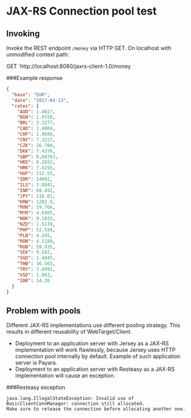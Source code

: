 # JAX-RS Connection pool test

## Invoking

Invoke the REST endpoint `/money` via HTTP GET. On localhost with unmodified context path:

GET `http://localhost:8080/jaxrs-client-1.0/money

###Example response

```json
{
  "base": "EUR",
  "date": "2017-04-13",
  "rates": {
    "AUD": 1.4027,
    "BGN": 1.9558,
    "BRL": 3.3277,
    "CAD": 1.4069,
    "CHF": 1.0686,
    "CNY": 7.3227,
    "CZK": 26.704,
    "DKK": 7.4376,
    "GBP": 0.84763,
    "HKD": 8.2652,
    "HRK": 7.4255,
    "HUF": 312.55,
    "IDR": 14092,
    "ILS": 3.8841,
    "INR": 68.492,
    "JPY": 116.01,
    "KRW": 1202.9,
    "MXN": 19.766,
    "MYR": 4.6905,
    "NOK": 9.1033,
    "NZD": 1.5178,
    "PHP": 52.584,
    "PLN": 4.245,
    "RON": 4.5189,
    "RUB": 59.935,
    "SEK": 9.582,
    "SGD": 1.4845,
    "THB": 36.503,
    "TRY": 3.8991,
    "USD": 1.063,
    "ZAR": 14.38
  }
}
```

## Problem with pools

Different JAX-RS implementations use different pooling strategy. This results in different reusability of WebTarget/Client.

- Deployment to an application server with Jersey as a JAX-RS implementation will work flawlessly, because Jersey uses HTTP connection pool internally by default. Example of such application server is Payara.
- Deployment to an application server with Resteasy as a JAX-RS implementation will cause an exception.

###Resteasy exception
```text
java.lang.IllegalStateException: Invalid use of BasicClientConnManager: connection still allocated.
Make sure to release the connection before allocating another one.
```
